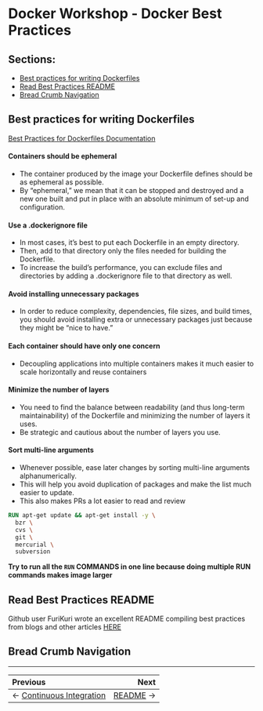 # Docker Workshop - Docker Best Practices

## Sections:
* [Best practices for writing Dockerfiles](#best-practices-for-writing-dockerfiles)
* [Read Best Practices README](#read-best-practices-readme)
* [Bread Crumb Navigation](#bread-crumb-navigation)

## Best practices for writing Dockerfiles

[Best Practices for Dockerfiles Documentation](https://docs.docker.com/engine/userguide/eng-image/dockerfile_best-practices/)

#### Containers should be ephemeral

* The container produced by the image your Dockerfile defines should be as ephemeral as possible.
* By “ephemeral,” we mean that it can be stopped and destroyed and a new one built and put in place with an absolute minimum of set-up and configuration.

####  Use a .dockerignore file

* In most cases, it’s best to put each Dockerfile in an empty directory.
* Then, add to that directory only the files needed for building the Dockerfile.
* To increase the build’s performance, you can exclude files and directories by adding a .dockerignore file to that directory as well.

#### Avoid installing unnecessary packages

* In order to reduce complexity, dependencies, file sizes, and build times, you should avoid installing extra or unnecessary packages just because they might be “nice to have.”

#### Each container should have only one concern

* Decoupling applications into multiple containers makes it much easier to scale horizontally and reuse containers

#### Minimize the number of layers

* You need to find the balance between readability (and thus long-term maintainability) of the Dockerfile and minimizing the number of layers it uses.
* Be strategic and cautious about the number of layers you use.

#### Sort multi-line arguments

* Whenever possible, ease later changes by sorting multi-line arguments alphanumerically.
* This will help you avoid duplication of packages and make the list much easier to update.
* This also makes PRs a lot easier to read and review

```dockerfile
RUN apt-get update && apt-get install -y \
  bzr \
  cvs \
  git \
  mercurial \
  subversion
```

**Try to run all the `RUN` COMMANDS in one line because doing multiple RUN commands makes image larger**

## Read Best Practices README

Github user FuriKuri wrote an excellent README compiling best practices from blogs and other articles [HERE](https://github.com/FuriKuri/docker-best-practices)

## Bread Crumb Navigation
_________________________

Previous | Next
:------- | ---:
← [Continuous Integration](../ci/README.md) | [README](../../README.md) →
